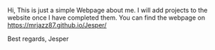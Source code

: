 Hi,
This is just a simple Webpage about me. I will add projects to the website once I have completed them.
You can find the webpage on https://mrjazz87.github.io/Jesper/

Best regards,
Jesper 
